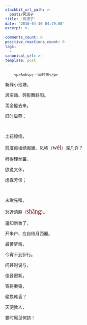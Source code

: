 ```yaml
---
stackbit_url_path: >-
  posts/风流子
title: '风流子'
date: '2010-04-30 04:49:08'
excerpt: >-
  
comments_count: 0
positive_reactions_count: 0
tags: 
  - 
canonical_url: >-
template: post
---
```


        <p>&nbsp;——周邦彦</p>
<p>新绿小池塘，</p>
<p>风帘动、碎影舞斜阳。</p>
<p>羡金屋去来，</p>
<p>旧时巢燕；</p>
<p>&nbsp;</p>
<p>土花缭绕，</p>
<p>前度莓墙绣阁里、凤帏（<span class="Apple-style-span" style="font-family: pinyin; line-height: 26px; font-size: 20px; color: rgb(102, 0, 0); -webkit-border-horizontal-spacing: 2px; -webkit-border-vertical-spacing: 2px; ">wéi</span>）深几许？</p>
<p>听得理丝簧。</p>
<p>欲说又休，</p>
<p>虑乖芳信；</p>
<p>&nbsp;</p>
<p>未歌先噎，</p>
<p>愁近清觞（<span class="Apple-style-span" style="font-family: pinyin; line-height: 26px; font-size: 20px; color: rgb(102, 0, 0); -webkit-border-horizontal-spacing: 2px; -webkit-border-vertical-spacing: 2px; ">shāng</span>）。</p>
<p>遥知新妆了，</p>
<p>开朱户、应自待月西厢。</p>
<p>最苦梦魂，</p>
<p>今宵不到伊行。</p>
<p>问甚时说与，</p>
<p>佳音密耗，</p>
<p>寄将秦镜，</p>
<p>偷换韩香？</p>
<p>天便教人，</p>
<p>霎时厮见何妨！</p>
      